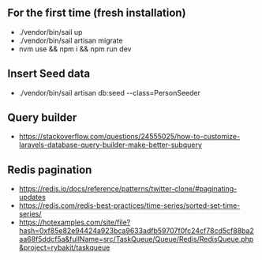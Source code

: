 ## For the first time (fresh installation)
- ./vendor/bin/sail up
- ./vendor/bin/sail artisan migrate
- nvm use && npm i && npm run dev

## Insert Seed data
- ./vendor/bin/sail artisan db:seed --class=PersonSeeder

## Query builder
- https://stackoverflow.com/questions/24555025/how-to-customize-laravels-database-query-builder-make-better-subquery

## Redis pagination
- https://redis.io/docs/reference/patterns/twitter-clone/#paginating-updates
- https://redis.com/redis-best-practices/time-series/sorted-set-time-series/
- https://hotexamples.com/site/file?hash=0xf85e82e94424a923bca9633adfb59707f0fc24cf78cd5cf88ba2aa68f5ddcf5a&fullName=src/TaskQueue/Queue/Redis/RedisQueue.php&project=rybakit/taskqueue